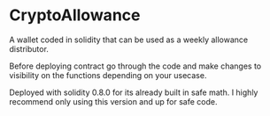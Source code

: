 # CryptoAllowance
A wallet coded in solidity that can be used as a weekly allowance distributor. 

Before deploying contract go through the code and make changes to visibility on the functions depending on your usecase.

Deployed with solidity 0.8.0 for its already built in safe math. I highly recommend only using this version and up for safe code.
